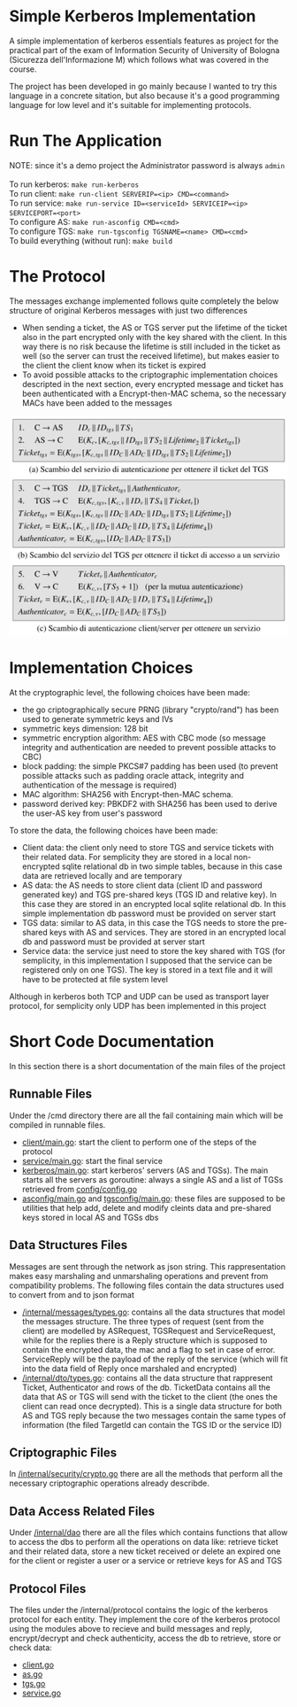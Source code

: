 # Simple Kerberos Implementation
A simple implementation of kerberos essentials features as project for the practical part of the exam of Information Security of University of Bologna (Sicurezza dell'Informazione M) which follows what was covered in the course.

The project has been developed in go mainly because I wanted to try this language in a concrete sitation, but also because it's a good programming language for low level and it's suitable for implementing protocols.

# Run The Application
NOTE: since it's a demo project the Administrator password is always `admin`
\
\
To run kerberos: `make run-kerberos`
\
To run client: `make run-client SERVERIP=<ip> CMD=<command>`
\
To run service: `make run-service ID=<serviceId> SERVICEIP=<ip> SERVICEPORT=<port>`
\
To configure AS: `make run-asconfig CMD=<cmd>`
\
To configure TGS: `make run-tgsconfig TGSNAME=<name> CMD=<cmd>`
\
To build everything (without run): `make build`

# The Protocol
The messages exchange implemented follows quite completely the below structure of original Kerberos messages with just two differences

- When sending a ticket, the AS or TGS server put the lifetime of the ticket also in the part encrypted only with the key shared with the client. In this way there is no risk because the lifetime is still included in the ticket as well (so the server can trust the received lifetime), but makes easier to the client the client know when its ticket is expired
- To avoid possible attacks to the criptographic implementation choices descripted in the next section, every encrypted message and ticket has been authenticated with a Encrypt-then-MAC schema, so the necessary MACs have been added to the messages

![Kerberos original protocol](imgs/kerberos_protocol.png)

# Implementation Choices
At the cryptographic level, the following choices have been made:

- the go criptographically secure PRNG (library "crypto/rand") has been used to generate symmetric keys and IVs
- symmetric keys dimension: 128 bit
- symmetric encryption algorithm: AES with CBC mode (so message integrity and authentication are needed to prevent possible attacks to CBC)
- block padding: the simple PKCS#7 padding has been used (to prevent possible attacks such as padding oracle attack, integrity and authentication of the message is required)
- MAC algorithm: SHA256 with Encrypt-then-MAC schema.
- password derived key: PBKDF2 with SHA256 has been used to derive the user-AS key from user's password

To store the data, the following choices have been made:
- Client data: the client only need to store TGS and service tickets with their related data. For semplicity they are stored in a local non-encrypted sqlite relational db in two simple tables, because in this case data are retrieved locally and are temporary
- AS data: the AS needs to store client data (client ID and password generated key) and TGS pre-shared keys (TGS ID and relative key). In this case they are stored in an encrypted local sqlite relational db. In this simple implementation db password must be provided on server start
- TGS data: similar to AS data, in this case the TGS needs to store the pre-shared keys with AS and services. They are stored in an encrypted local db and password must be provided at server start
- Service data: the service just need to store the key shared with TGS (for semplicity, in this implementation I supposed that the service can be registered only on one TGS). The key is stored in a text file and it will have to be protected at file system level
 
Although in kerberos both TCP and UDP can be used as transport layer protocol, for semplicity only UDP has been implemented in this project 

# Short Code Documentation
In this section there is a short documentation of the main files of the project

## Runnable Files
Under the /cmd directory there are all the fail containing main which will be compiled in runnable files.

- [client/main.go](/cmd/client/main.go): start the client to perform one of the steps of the protocol
- [service/main.go](/cmd/service/main.go): start the final service
- [kerberos/main.go](/cmd/kerberos/main.go): start kerberos' servers (AS and TGSs). The main starts all the servers as goroutine: always a single AS and a list of TGSs retrieved from [config/config.go](/config/config.go)
- [asconfig/main.go](/cmd/asconfig/main.go) and [tgsconfig/main.go](/cmd/tgsconfig/main.go): these files are supposed to be utilities that help add, delete and modify cleints data and pre-shared keys stored in local AS and TGSs dbs 

## Data Structures Files
Messages are sent through the network as json string. This rappresentation makes easy marshaling and unmarshaling operations and prevent from compatibility problems. The following files contain the data structures used to convert from and to json format

- [/internal/messages/types.go](/internal/messages/types.go): contains all the data structures that model the messages structure. The three types of request (sent from the client) are modelled by ASRequest, TGSRequest and ServiceRequest, while for the replies there is a Reply structure which is supposed to contain the encrypted data, the mac and a flag to set in case of error. ServiceReply will be the payload of the reply of the service (which will fit into the data field of Reply once marshaled and encrypted)
- [/internal/dto/types.go](/internal/messages/types.go): contains all the data structure that rappresent Ticket, Authenticator and rows of the db. TicketData contains all the data that AS or TGS will send with the ticket to the client (the ones the client can read once decrypted). This is a single data structure for both AS and TGS reply because the two messages contain the same types of information (the filed TargetId can contain the TGS ID or the service ID)

## Criptographic Files
In [/internal/security/crypto.go](/internal/security/crypto.go) there are all the methods that perform all the necessary criptographic operations already describde.

## Data Access Related Files
Under [/internal/dao](/internal/dao) there are all the files which contains functions that allow to access the dbs to perform all the operations on data like: retrieve ticket and their related data, store a new ticket received or delete an expired one for the client or register a user or a service or retrieve keys for AS and TGS

## Protocol Files
The files under the /internal/protocol contains the logic of the kerberos protocol for each entity. They implement the core of the kerberos protocol using the modules above to recieve and build messages and reply, encrypt/decrypt and check authenticity, access the db to retrieve, store or check data:
- [client.go](/internal/protocol/client.go)
- [as.go](/internal/protocol/as.go)
- [tgs.go](/internal/protocol/tgs.go)
- [service.go](/internal/protocol/service.go)



